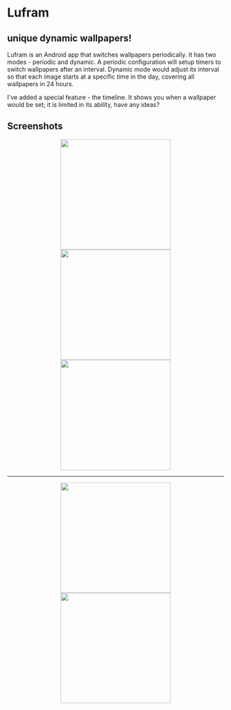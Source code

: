 # Lufram
## unique dynamic wallpapers!

Lufram is an Android app that switches wallpapers periodically. It has two modes - periodic and dynamic. A periodic configuration will setup timers to switch wallpapers after an interval. Dynamic mode would adjust its interval so that each image starts at a specific time in the day, covering all wallpapers in 24 hours.

I've added a special feature - the timeline. It shows you when a wallpaper would be set; it is limited in its ability, have any ideas?

## Screenshots

<p align="center">
  <img src="https://i.ibb.co/4tSsL5h/Screenshot-1577487871.png" width="256px" />
  <img src="https://i.ibb.co/LYczmDZ/Screenshot-1577487911.png" width="256px" />
  <img src="https://i.ibb.co/PN1K46q/Screenshot-1577487916.png" width="256px" />
  <hr />
</p>
<p align="center">
  <img src="https://i.ibb.co/fxthcxB/Screenshot-1577487948.png" width="256px" />
  <img src="https://i.ibb.co/KKsL0CW/Screenshot-1577487959.png" width="256px" />
</p>
